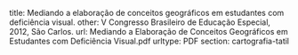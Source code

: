 title: Mediando a elaboração de conceitos geográficos em estudantes com deficiência visual.
other: V Congresso Brasileiro de Educação Especial, 2012, São Carlos.
url: Mediando a Elaboração de Conceitos Geográficos em Estudantes com Deficiência Visual.pdf
urltype: PDF
section: cartografia-tatil
